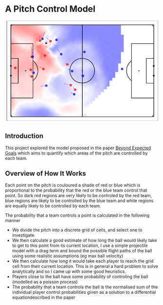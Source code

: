 # A Pitch Control Model
![alt text](https://raw.githubusercontent.com/jb-c/Pitch_Control_Model/master/Pitch%20Control%20Images/64984.png "Logo Title Text 1")

## Introduction
This project explored the model proposed in the paper [Beyond Expected Goals](https://www.researchgate.net/profile/William_Spearman/publication/327139841_Beyond_Expected_Goals/links/5b7c3023a6fdcc5f8b5932f7/Beyond-Expected-Goals.pdf) which aims to quantify which areas of the pitch are controlled by each team.

## Overview of How It Works
Each point on the pitch is couloured a shade of red or blue which is proportional to the probability that the red or the blue team control that point.
So dark red regions are very likely to be controled by the red team, blue regions are likely to be controlled by the blue team and white regions are equally likely to be controlled by each team.

The probability that a team controls a point is calculated in the following manner
* We divide the pitch into a discrete grid of cells, and select one to investigate.
* We then calculate a good estimate of how long the ball would likely take to get to this point from its current location, I use a simple projectile model with a drag term and bound the possible flight paths of the ball using some realistic assumptions (eg max ball velocity)
* We then calculate how long it would take each player to reach the grid cell from their current location. This is in general a hard problem to solve analytically and so I came up with some good heuristics.
* Players close to the ball have some probability of controling the ball (modelled as a poisson process)
* The probability that a team controls the ball is the normalised sum of the individual player control probabilities given as a solution to a differential equationdescribed in the paper
